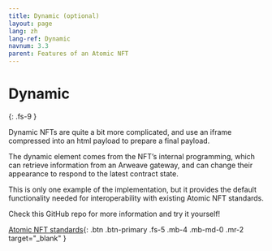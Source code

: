 ```yaml
---
title: Dynamic (optional)
layout: page
lang: zh
lang-ref: Dynamic
navnum: 3.3
parent: Features of an Atomic NFT
---
```


# Dynamic

{: .fs-9 }

Dynamic NFTs are quite a bit more complicated, and use an iframe compressed into an html payload to prepare a final payload.

The dynamic element comes from the NFT’s internal programming, which can retrieve information from an Arweave gateway, and can change their appearance to respond to the latest contract state.

This is only one example of the implementation, but it provides the default functionality needed for interoperability with existing Atomic NFT standards.

Check this GitHub repo for more information and try it yourself!

[Atomic NFT standards](https://github.com/atomic-nfts/standard){: .btn .btn-primary .fs-5 .mb-4 .mb-md-0 .mr-2 target="\_blank" }
